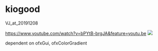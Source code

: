 # kiogood
 
 VJ_at_20191208
 
https://www.youtube.com/watch?v=bPYtB-brgJA&feature=youtu.be
[![](https://img.youtube.com/vi/bPYtB-brgJA&feature=youtu.be/0.jpg)](https://www.youtube.com/watch?v=bPYtB-brgJA&feature=youtu.be)

  dependent on ofxGui, ofxColorGradient

